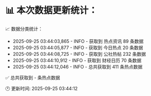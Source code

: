 📊 本次数据更新统计：
==========================

📈 数据分类统计：
- 2025-09-25 03:44:03,865 - INFO - 获取到 热点资讯 89 条数据
- 2025-09-25 03:44:05,877 - INFO - 获取到 今日热点 20 条数据
- 2025-09-25 03:44:08,725 - INFO - 获取到 公社热帖 232 条数据
- 2025-09-25 03:44:10,912 - INFO - 获取到 财经日历 70 条数据
- 2025-09-25 03:44:12,046 - INFO - 总共获取到 411 条热点数据

✅ 总共获取到 - 条热点数据

🕐 更新时间: 2025-09-25 03:44:12
